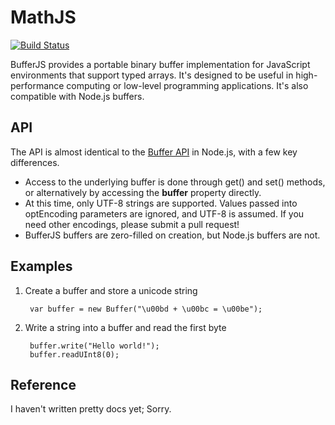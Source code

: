 # MathJS

[![Build Status](https://secure.travis-ci.org/gladiusjs/mathjs.png?branch=develop)](http://travis-ci.org/gladiusjs/mathjs)

BufferJS provides a portable binary buffer implementation for JavaScript environments that support typed arrays. It's designed to be useful in high-performance computing or low-level programming applications. It's also compatible with Node.js buffers.

## API

The API is almost identical to the [Buffer API](http://nodejs.org/api/buffer.html) in Node.js, with a few key differences.

* Access to the underlying buffer is done through get() and set() methods, or alternatively by accessing the __buffer__ property directly.
* At this time, only UTF-8 strings are supported. Values passed into optEncoding parameters are ignored, and UTF-8 is assumed. If you need other encodings, please submit a pull request!
* BufferJS buffers are zero-filled on creation, but Node.js buffers are not.

## Examples

1. Create a buffer and store a unicode string

        var buffer = new Buffer("\u00bd + \u00bc = \u00be");

2. Write a string into a buffer and read the first byte

        buffer.write("Hello world!");
        buffer.readUInt8(0);

## Reference

 I haven't written pretty docs yet; Sorry.